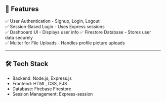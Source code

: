 ## 🚀 Features
✅ User Authentication - Signup, Login, Logout  
✅ Session-Based Login - Uses Express sessions  
✅ Dashboard UI - Displays user info
✅ Firestore Database - Stores user data securely  
✅ Multer for File Uploads - Handles profile picture uploads  

---

## 🛠️ Tech Stack
- Backend: Node.js, Express.js  
- Frontend: HTML, CSS, EJS  
- Database: Firebase Firestore  
- Session Management: Express-session  
 

